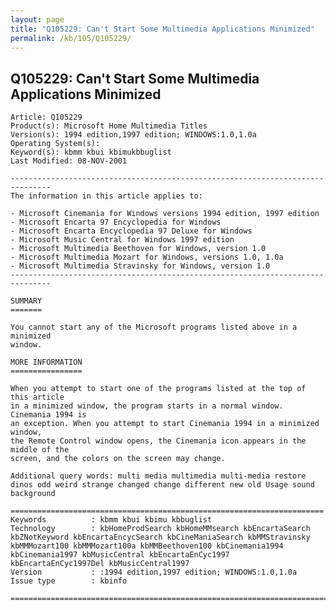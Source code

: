 ```yaml
---
layout: page
title: "Q105229: Can't Start Some Multimedia Applications Minimized"
permalink: /kb/105/Q105229/
---
```


## Q105229: Can't Start Some Multimedia Applications Minimized

	Article: Q105229
	Product(s): Microsoft Home Multimedia Titles
	Version(s): 1994 edition,1997 edition; WINDOWS:1.0,1.0a
	Operating System(s): 
	Keyword(s): kbmm kbui kbimukbbuglist
	Last Modified: 08-NOV-2001
	
	-------------------------------------------------------------------------------
	The information in this article applies to:
	
	- Microsoft Cinemania for Windows versions 1994 edition, 1997 edition 
	- Microsoft Encarta 97 Encyclopedia for Windows 
	- Microsoft Encarta Encyclopedia 97 Deluxe for Windows 
	- Microsoft Music Central for Windows 1997 edition 
	- Microsoft Multimedia Beethoven for Windows, version 1.0 
	- Microsoft Multimedia Mozart for Windows, versions 1.0, 1.0a 
	- Microsoft Multimedia Stravinsky for Windows, version 1.0 
	-------------------------------------------------------------------------------
	
	SUMMARY
	=======
	
	You cannot start any of the Microsoft programs listed above in a minimized
	window.
	
	MORE INFORMATION
	================
	
	When you attempt to start one of the programs listed at the top of this article
	in a minimized window, the program starts in a normal window. Cinemania 1994 is
	an exception. When you attempt to start Cinemania 1994 in a minimized window,
	the Remote Control window opens, the Cinemania icon appears in the middle of the
	screen, and the colors on the screen may change.
	
	Additional query words: multi media multimedia multi-media restore dinos odd weird strange changed change different new old Usage sound background
	
	======================================================================
	Keywords          : kbmm kbui kbimu kbbuglist
	Technology        : kbHomeProdSearch kbHomeMMsearch kbEncartaSearch kbZNotKeyword kbEncartaEncycSearch kbCineManiaSearch kbMMStravinsky kbMMMozart100 kbMMMozart100a kbMMBeethoven100 kbCinemania1994 kbCinemania1997 kbMusicCentral kbEncartaEnCyc1997 kbEncartaEnCyc1997Del kbMusicCentral1997
	Version           : :1994 edition,1997 edition; WINDOWS:1.0,1.0a
	Issue type        : kbinfo
	
	=============================================================================
	
